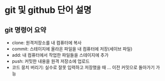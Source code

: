 # git 및 github 단어 설명

## git 명령어 요약


- clone: 원격저장소를 내 컴퓨터에 복사
- commit: 스테이지에 올라온 파일을 내 컴퓨터에 저장(세이브 파일)
- add: 내 컴퓨터에서 작업한 파일들을 스테이지에 추가
- push: 커밋한 내용을 원격 저장소에 업로드
- 코드 뭉치 버리기: 실수로 잘못 입력하고 저장했을 때 ... 이전 커밋으로      돌아가기 가능